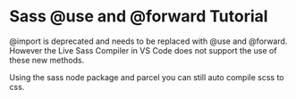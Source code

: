 # Sass @use and @forward Tutorial

@import is deprecated and needs to be replaced with @use and @forward. However the Live Sass Compiler in VS Code does not support the use of these new methods.

Using the sass node package and parcel you can still auto compile scss to css.
